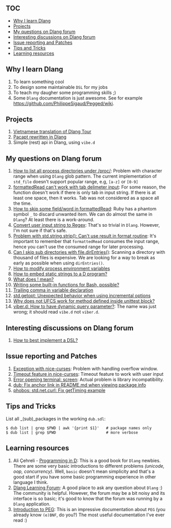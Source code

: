 ## TOC

* [Why I learn Dlang](#why-i-learn-dlang)
* [Projects](#projects)
* [My questions on Dlang forum](#my-questions-on-dlang-forum)
* [Interesting discussions on Dlang forum](#interesting-discussions-on-dlang-forum)
* [Issue reporting and Patches](#issue-reporting-and-patches)
* [Tips and Tricks](#tips-and-tricks)
* [Learning resources](#learning-resources)

## Why I learn Dlang

1. To learn something cool
1. To design some maintainable `DSL` for my jobs
1. To teach my daugher some programming skills ;)
1. Some `Dlang` documentation is just awesome.
   See for example https://github.com/PhilippeSigaud/Pegged/wiki.

## Projects

1. [Vietnamese translation of Dlang Tour](https://github.com/dlang-tour/vietnamese)
1. [Pacapt rewritten in Dlang](https://github.com/icy/pacapt/tree/nd/dmain)
1. Simple (rest) api in Dlang, using `vibe.d`

## My questions on Dlang forum

1. [How to list all process directories under /proc/](http://forum.dlang.org/thread/hicrnytiyzcqnqgptmfq@forum.dlang.org):
   Problem with character range when using `Dlang` glob pattern. The current
   implementation of `std_file` doesn't support popular range, e.g, `[a-z]` or `[0-9]`
1. [formattedRead can't work with tab delimeter input](http://forum.dlang.org/thread/gsfsuyyqbvxholmmysgb@forum.dlang.org):
   For some reason, the function doesn't work if there is only tab in input string.
   If there is at least one space, then it works. Tab was not considered
   as a space all the time.
1. [How to skip some field/word in formattedRead](http://forum.dlang.org/post/ttjjucpokokqdjslqncz@forum.dlang.org):
   Ruby has a phantom symbol `_` to discard unwanted item.
   We can do almost the same in `Dlang`? At least there is a work-around.
1. [Convert user input string to Regex](http://forum.dlang.org/post/uroavyktxxagqyebpnkh@forum.dlang.org):
   That's so trivial in `Dlang`. However, I'm not sure if that's safe.
1. [Problem with std.string.strip(): Can't use result in format routine](http://forum.dlang.org/post/dqiupjczsxemllwcckci@forum.dlang.org):
   It's important to remember that `formattedRead` consumes the input range,
   hence you can't use the consumed range for later processing.
1. [Can I skip sub directories with file.dirEntries()](http://forum.dlang.org/post/pajlkcdtpiobfiheoeov@forum.dlang.org):
   Scanning a directory with thousand of files is expensive. We are looking for a way
   to break as early as possible when using `dirEntries()`.
1. [How to modify process environment variables](https://forum.dlang.org/post/ejrooncsvrddrhzehvin@forum.dlang.org)
1. [How to embed static strings to a D program?](https://forum.dlang.org/post/fjidkesfyqlqvtpuizqx@forum.dlang.org)
1. [What does ! mean?](https://forum.dlang.org/post/xtgyzdpvykixwgbagexs@forum.dlang.org)
1. [Writing some built-in functions for Bash, possible?](http://forum.dlang.org/thread/eqpzetxvaaiapabdvyvq@forum.dlang.org)
1. [Trailing comma in variable declaration](https://forum.dlang.org/thread/nnliifmruiaivnwwcvzg@forum.dlang.org)
1. [std.getopt: Unexpected behavior when using incremental options](https://forum.dlang.org/thread/qxpydyjeyouwltkllfhj@forum.dlang.org)
1. [Why does not UFCS work for method defined inside unittest block?](https://forum.dlang.org/thread/zkywlxmtrndlwefdtwoq@forum.dlang.org)
1. [viber.d: How to have dynamic query parameter?](https://forum.dlang.org/thread/ttmxdtqactugqbxkpskc@forum.dlang.org):
   The name was just wrong; it should read `vibe.d` not `viber.d`.

## Interesting discussions on Dlang forum

1. [How to best implement a DSL?](https://forum.dlang.org/thread/pji0cj$1ufv$1@digitalmars.com)

## Issue reporting and Patches

1. [Exception with nice-curses](https://github.com/mpevnev/nice-curses/issues/2):
    Problem with handling overflow window.
1. [Timeout feature in nice-curses](https://github.com/mpevnev/nice-curses/issues/1):
    Timeout feature to work with user input
1. [Error opening terminal: screen](https://github.com/D-Programming-Deimos/ncurses/issues/35):
    Actual problem is library incompatibility.
1. [dub: Fix anchor link in README.md when viewing package info](https://github.com/dlang/dub-registry/pull/253)
1. [phobos: std.net.curl: Fix getTiming example](https://github.com/dlang/phobos/pull/5760)

## Tips and Tricks

List all _(sub)_packages in the working `dub.sdl`:

```
$ dub list | grep $PWD | awk '{print $1}'   # package names only
$ dub list | grep $PWD                      # more verbose
```

## Learning resources

1. Ali Çehreli - [Programming in D](http://ddili.org/ders/d.en/index.html):
   This is a good book for `Dlang` newbies.
   There are some very basic introductions to different problems
   _(unicode, oop, concurrency)_. Well, `basic` doesn't mean simplicity
   and that's a good start if you have some basic programming experience
   in other language I think.
1. [Dlang Learning Forum](http://forum.dlang.org/group/learn):
   A good place to ask any question about `Dlang` :)
   The community is helpful. However, the forum may be a bit noisy
   and its interface is so basic; it's good to know that the forum was running by
   a `Dlang` application.
1. [Introduction to PEG](https://github.com/PhilippeSigaud/Pegged/wiki):
   This is an impressive documentation about `PEG` (you already know `(e)BNF`, do you?)
   The most useful documentation I've ever read :)
